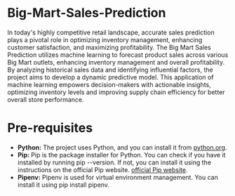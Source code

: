 # Big-Mart-Sales-Prediction
In today's highly competitive retail landscape, accurate sales prediction plays a pivotal role in optimizing inventory management, enhancing customer satisfaction, and maximizing profitability. The Big Mart Sales Prediction utilizes machine learning to forecast product sales across various Big Mart outlets, enhancing inventory management and overall profitability. By analyzing historical sales data and identifying influential factors, the project aims to develop a dynamic predictive model. This application of machine learning empowers decision-makers with actionable insights, optimizing inventory levels and improving supply chain efficiency for better overall store performance.

# Pre-requisites
- **Python:** The project uses Python, and you can install it from
 [python.org](https://www.python.org/).
- **Pip:** Pip is the package installer for Python. You can check if you have it installed by running pip --version. If not, you can install it using the instructions on the official Pip website. [official Pip website](https://pip.pypa.io/en/stable/installation/).
- **Pipenv:** Pipenv is used for virtual environment management. You can install it using pip install pipenv.

